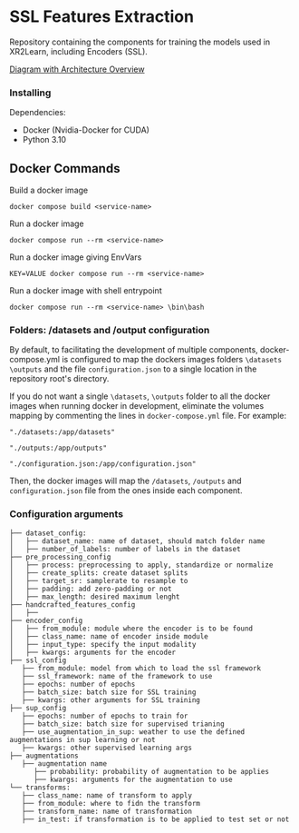 # SSL Features Extraction

Repository containing the components for training the models used in XR2Learn, including Encoders (SSL).


[Diagram with Architecture Overview](https://drive.google.com/file/d/1k3yLi9Y8tasFMJFNxIwKY-nRJzPdKPLw/view?usp=sharing)

### Installing 

Dependencies:
- Docker (Nvidia-Docker for CUDA)
- Python 3.10


## Docker Commands
Build a docker image

`docker compose build <service-name>`

Run a docker image

`docker compose run --rm <service-name>`

Run a docker image giving EnvVars

`KEY=VALUE docker compose run --rm <service-name>`

Run a docker image with shell entrypoint

`docker compose run --rm <service-name> \bin\bash`


### Folders: /datasets and /output configuration
By default, to facilitating the development of multiple components, docker-compose.yml is configured to map the dockers images folders 
`\datasets` `\outputs` and the file `configuration.json` to a single location in the repository root's directory. 

If you do not want a single `\datasets`, `\outputs` folder to all the docker images when running docker in development, 
eliminate the volumes mapping by commenting the lines in `docker-compose.yml` file. For example:

`"./datasets:/app/datasets"`

`"./outputs:/app/outputs"`

`"./configuration.json:/app/configuration.json"`

Then, the docker images will map the `/datasets`, `/outputs` and `configuration.json` file from the ones inside each component. 

### Configuration arguments
```
├── dataset_config: 
│   ├── dataset_name: name of dataset, should match folder name
│   ├── number_of_labels: number of labels in the dataset
├── pre_processing_config
│   ├── process: preprocessing to apply, standardize or normalize
│   ├── create_splits: create dataset splits
│   ├── target_sr: samplerate to resample to
│   ├── padding: add zero-padding or not
│   ├── max_length: desired maximum lenght
├── handcrafted_features_config
│   ├──
├── encoder_config
│   ├── from_module: module where the encoder is to be found
│   ├── class_name: name of encoder inside module
│   ├── input_type: specify the input modality
│   ├── kwargs: arguments for the encoder
├── ssl_config
   ├── from_module: model from which to load the ssl framework
   ├── ssl_framework: name of the framework to use
   ├── epochs: number of epochs
   ├── batch_size: batch size for SSL training
   ├── kwargs: other arguments for SSL training
├── sup_config
   ├── epochs: number of epochs to train for
   ├── batch_size: batch size for supervised trianing
   ├── use_augmentation_in_sup: weather to use the defined augmentations in sup learning or not
   ├── kwargs: other supervised learning args
├── augmentations
   ├── augmentation name
      ├── probability: probability of augmentation to be applies
      ├── kwargs: arguments for the augmentation to use
└── transforms:
   ├── class_name: name of transform to apply
   ├── from_module: where to fidn the transform
   ├── transform_name: name of transformation
   ├── in_test: if transformation is to be applied to test set or not   
```